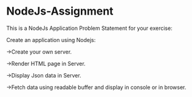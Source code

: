 # NodeJs-Assignment
This is a NodeJs Application
Problem Statement for your exercise:

Create an application using Nodejs:

->Create your own server.

->Render HTML page in Server.

->Display Json data in Server.

->Fetch data  using readable buffer and display in console or in browser.
